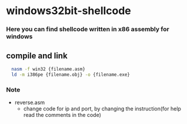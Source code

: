 # windows32bit-shellcode
### Here you can find shellcode written in x86 assembly for windows

## compile and link 
```bash
  nasm -f win32 {filename.asm}
  ld -m i386pe {filename.obj} -o {filename.exe}
```

### Note

- reverse.asm
    - change code for ip and port, by changing the instruction(for help read the comments in the code)



